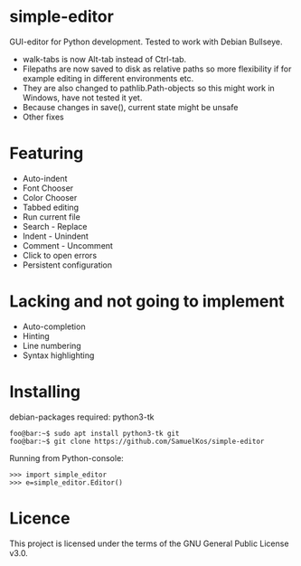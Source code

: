 # simple-editor
GUI-editor for Python development. 
Tested to work with Debian Bullseye. 
* walk-tabs is now Alt-tab instead of Ctrl-tab.
* Filepaths are now saved to disk as relative paths so more flexibility if for example editing in different environments etc.
* They are also changed to pathlib.Path-objects so this might work in Windows, have not tested it yet.
* Because changes in save(), current state might be unsafe
* Other fixes

# Featuring
* Auto-indent
* Font Chooser
* Color Chooser
* Tabbed editing
* Run current file
* Search - Replace
* Indent - Unindent
* Comment - Uncomment
* Click to open errors
* Persistent configuration

# Lacking and not going to implement
* Auto-completion
* Hinting
* Line numbering
* Syntax highlighting

# Installing
debian-packages required: python3-tk

```console
foo@bar:~$ sudo apt install python3-tk git
foo@bar:~$ git clone https://github.com/SamuelKos/simple-editor
```

Running from Python-console:

```console
>>> import simple_editor
>>> e=simple_editor.Editor()
```

# Licence
This project is licensed under the terms of the GNU General Public License v3.0.
